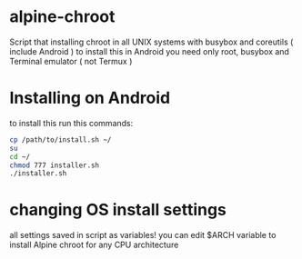 # alpine-chroot
Script that installing chroot in all UNIX systems with busybox and coreutils ( include Android )
to install this in Android you need only root, busybox and Terminal emulator ( not Termux )
# Installing on Android
to install this run this commands:
```sh
cp /path/to/install.sh ~/
su
cd ~/
chmod 777 installer.sh
./installer.sh
```
# changing OS install settings
all settings saved in script as variables!
you can edit $ARCH variable to install Alpine chroot for any CPU architecture
